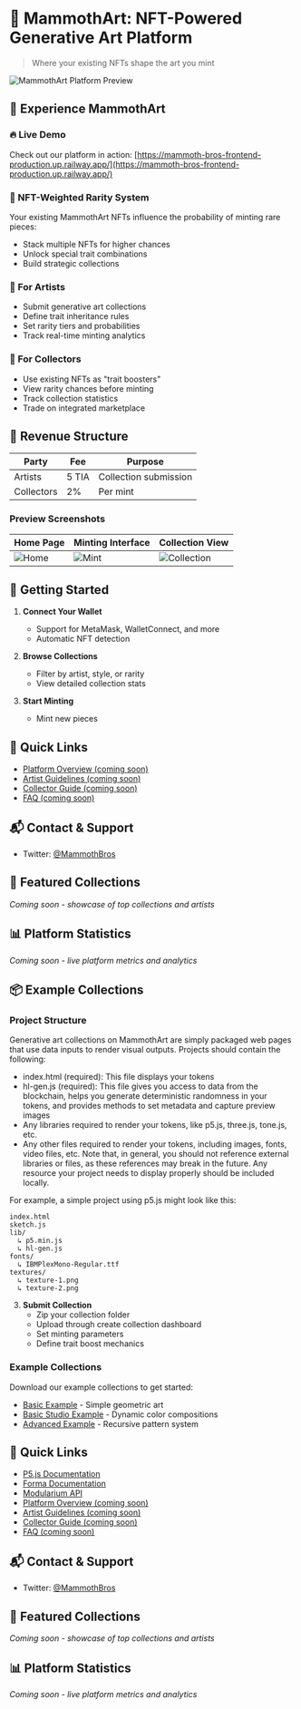 # 🦣 MammothArt: NFT-Powered Generative Art Platform

> Where your existing NFTs shape the art you mint

![MammothArt Platform Preview](path/to/preview.gif)

## 🌟 Experience MammothArt

### 🔥 Live Demo
Check out our platform in action: [https://mammoth-bros-frontend-production.up.railway.app/](https://mammoth-bros-frontend-production.up.railway.app/)

### 🧬 NFT-Weighted Rarity System
Your existing MammothArt NFTs influence the probability of minting rare pieces:
- Stack multiple NFTs for higher chances
- Unlock special trait combinations
- Build strategic collections

### 🎨 For Artists
- Submit generative art collections
- Define trait inheritance rules
- Set rarity tiers and probabilities
- Track real-time minting analytics

### 👾 For Collectors
- Use existing NFTs as "trait boosters"
- View rarity chances before minting
- Track collection statistics
- Trade on integrated marketplace

## 💎 Revenue Structure
| Party | Fee | Purpose |
|-------|-----|---------|
| Artists | 5 TIA | Collection submission |
| Collectors | 2% | Per mint |

### Preview Screenshots
| Home Page | Minting Interface | Collection View |
|-----------|------------------|-----------------|
| ![Home](path/to/home.png) | ![Mint](path/to/mint.png) | ![Collection](path/to/collection.png) |


## 🚀 Getting Started

1. **Connect Your Wallet**
   - Support for MetaMask, WalletConnect, and more
   - Automatic NFT detection

2. **Browse Collections**
   - Filter by artist, style, or rarity
   - View detailed collection stats

3. **Start Minting**
   - Mint new pieces

## 🔗 Quick Links
- [Platform Overview (coming soon)]()
- [Artist Guidelines (coming soon)]()
- [Collector Guide (coming soon)]()
- [FAQ (coming soon)]()

## 📬 Contact & Support

- Twitter: [@MammothBros](https://twitter.com/MammothBros)


## 🎨 Featured Collections
*Coming soon - showcase of top collections and artists*

## 📊 Platform Statistics
*Coming soon - live platform metrics and analytics*

## 📦 Example Collections

### Project Structure
Generative art collections on MammothArt are simply packaged web pages that use data inputs to render visual outputs. Projects should contain the following:

- index.html (required): This file displays your tokens
- hl-gen.js (required): This file gives you access to data from the blockchain, helps you generate deterministic randomness in your tokens, and provides methods to set metadata and capture preview images
- Any libraries required to render your tokens, like p5.js, three.js, tone.js, etc.
- Any other files required to render your tokens, including images, fonts, video files, etc.
Note that, in general, you should not reference external libraries or files, as these references may break in the future. Any resource your project needs to display properly should be included locally.

For example, a simple project using p5.js might look like this:
```
index.html
sketch.js
lib/
  ↳ p5.min.js
  ↳ hl-gen.js
fonts/
  ↳ IBMPlexMono-Regular.ttf
textures/
  ↳ texture-1.png
  ↳ texture-2.png
```

3. **Submit Collection**
   - Zip your collection folder
   - Upload through create collection dashboard
   - Set minting parameters
   - Define trait boost mechanics

### Example Collections
Download our example collections to get started:
- [Basic Example](/zip/BASIC-P5-EXAMPLE.zip) - Simple geometric art
- [Basic Studio Example](/zip/BASIC-STUDIO-EXAMPLE.zip) - Dynamic color compositions
- [Advanced Example](/zip/ADVANCED-P5-EXAMPLE.zip) - Recursive pattern system

## 🔗 Quick Links
- [P5.js Documentation](https://p5js.org/reference/)
- [Forma Documentation](https://docs.forma.art/)
- [Modularium API](https://modularium-api.sketchpad-1.forma.art/)
- [Platform Overview (coming soon)]()
- [Artist Guidelines (coming soon)]()
- [Collector Guide (coming soon)]()
- [FAQ (coming soon)]()

## 📬 Contact & Support

- Twitter: [@MammothBros](https://twitter.com/MammothBros)


## 🎨 Featured Collections
*Coming soon - showcase of top collections and artists*

## 📊 Platform Statistics
*Coming soon - live platform metrics and analytics*
